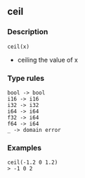 ## ceil

### Description

`ceil(x)`

- ceiling the value of x

### Type rules

```
bool -> bool
i16 -> i16
i32 -> i32
i64 -> i64
f32 -> i64
f64 -> i64
_ -> domain error
```

### Examples

```
ceil(-1.2 0 1.2)
> -1 0 2
```
